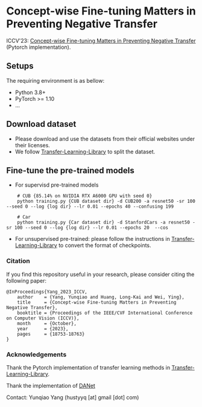# Concept-wise Fine-tuning Matters in Preventing Negative Transfer
ICCV'23: [Concept-wise Fine-tuning Matters in Preventing Negative Transfer](https://wei-ying.net/pubs/ConceptTuning_ICCV2023.pdf) (Pytorch implementation).  

## Setups
The requiring environment is as bellow:  
- Python 3.8+
- PyTorch >= 1.10
- ...

## Download dataset
- Please download and use the datasets from their official websites under their licenses.
- We follow [Transfer-Learning-Library](https://github.com/thuml/Transfer-Learning-Library) to split the dataset.

## Fine-tune the pre-trained models
- For supervisd pre-trained models
```shell script
    # CUB {85.14% on NVIDIA RTX A6000 GPU with seed 0}
    python training.py {CUB dataset dir} -d CUB200 -a resnet50 -sr 100 --seed 0 --log {log dir} --lr 0.01 --epochs 40 --confusing 199 

    # Car
    python training.py {Car dataset dir} -d StanfordCars -a resnet50 -sr 100 --seed 0 --log {log dir} --lr 0.01 --epochs 20  --cos
```
- For unsupervised pre-trained: please follow the instructions in [Transfer-Learning-Library](https://github.com/thuml/Transfer-Learning-Library/tree/master/examples/task_adaptation/image_classification) to convert the  format of checkpoints.

### Citation
If you find this repository useful in your research, please consider citing the following paper:

```
@InProceedings{Yang_2023_ICCV,
    author    = {Yang, Yunqiao and Huang, Long-Kai and Wei, Ying},
    title     = {Concept-wise Fine-tuning Matters in Preventing Negative Transfer},
    booktitle = {Proceedings of the IEEE/CVF International Conference on Computer Vision (ICCV)},
    month     = {October},
    year      = {2023},
    pages     = {18753-18763}
}
```
### Acknowledgements
Thank the Pytorch implementation of transfer learning methods in [Transfer-Learning-Library](https://github.com/thuml/Transfer-Learning-Library).

Thank the implementation of [DANet](https://github.com/junfu1115/DANet)

Contact: Yunqiao Yang (hustyyq [at] gmail [dot] com)